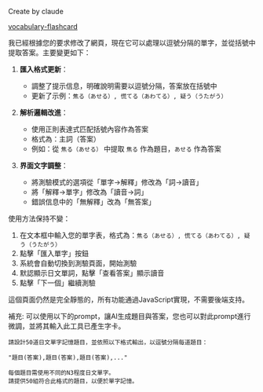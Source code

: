 Create by claude

[vocabulary-flashcard](https://mikehuangcloud.github.io/Anki-tools/vocabulary-flashcard.html)

我已經根據您的要求修改了網頁，現在它可以處理以逗號分隔的單字，並從括號中提取答案。主要變更如下：

1. **匯入格式更新**：
   - 調整了提示信息，明確說明需要以逗號分隔，答案放在括號中
   - 更新了示例：`焦る（あせる）, 慌てる（あわてる）, 疑う（うたがう）`

2. **解析邏輯改進**：
   - 使用正則表達式匹配括號內容作為答案
   - 格式為：主詞（答案）
   - 例如：從 `焦る（あせる）` 中提取 `焦る` 作為題目，`あせる` 作為答案

3. **界面文字調整**：
   - 將測驗模式的選項從「單字→解釋」修改為「詞→讀音」
   - 將「解釋→單字」修改為「讀音→詞」
   - 錯誤信息中的「無解釋」改為「無答案」

使用方法保持不變：
1. 在文本框中輸入您的單字表，格式為：`焦る（あせる）, 慌てる（あわてる）, 疑う（うたがう）`
2. 點擊「匯入單字」按鈕
3. 系統會自動切換到測驗頁面，開始測驗
4. 默認顯示日文單詞，點擊「查看答案」顯示讀音
5. 點擊「下一個」繼續測驗

這個頁面仍然是完全靜態的，所有功能通過JavaScript實現，不需要後端支持。


補充:
可以使用以下的prompt，讓AI生成題目與答案，您也可以對此prompt進行微調，並將其輸入此工具已產生字卡。

   ```
   請設計50道日文單字記憶題目，並依照以下格式輸出，以逗號分隔每道題目：
   
   "題目(答案),題目(答案),題目(答案),..."
   
   每個題目需使用不同的N3程度日文單字。
   請提供50組符合此格式的題目，以便於單字記憶。
   ```

